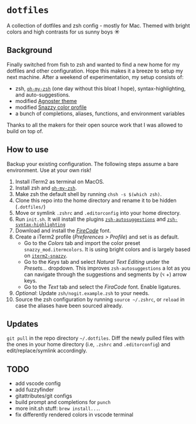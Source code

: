 # `dotfiles`

A collection of dotfiles and zsh config - mostly for Mac. Themed with bright colors and high contrasts for us sunny boys ☀️

## Background

Finally switched from fish to zsh and wanted to find a new home for my dotfiles and other configuration. Hope this makes it a breeze to setup my next machine. After a weekend of experimentation, my setup consists of:

- zsh, [`oh-my-zsh`](https://github.com/ohmyzsh/ohmyzsh) (one day without this bloat I hope), syntax-highlighting, and auto-suggestions.
- modified [Agnoster theme](https://github.com/agnoster/agnoster-zsh-theme)
- modified [Snazzy color profile](https://github.com/sindresorhus/iterm2-snazzy)
- a bunch of completions, aliases, functions, and environment variables

Thanks to all the makers for their open source work that I was allowed to build on top of.

## How to use

Backup your existing configuration. The following steps assume a bare environment. Use at your own risk!

1. Install iTerm2 as terminal on MacOS.
1. Install zsh and [`oh-my-zsh`](https://github.com/ohmyzsh/ohmyzsh).
1. Make zsh the default shell by running `chsh -s $(which zsh)`.
1. Clone this repo into the home directory and rename it to be hidden (`.dotfiles/`)
1. Move or symlink `.zshrc` and `.editorconfig` into your home directory.
1. Run `init.sh`. It will install the plugins [`zsh-autosuggestions`](https://github.com/zsh-users/zsh-autosuggestions) and [`zsh-syntax-highlighting`](https://github.com/zsh-users/zsh-syntax-highlighting)
1. Download and install the _[FireCode](https://github.com/tonsky/FiraCode/wiki/Installing)_ font.
1. Create a iTerm2 profile (_Preferences > Profile_) and set is as default.
   - Go to the _Colors_ tab and import the color preset `snazzy_mod.itermcolors`. It is using bright colors and is largely based on [`iterm2-snazzy`](https://github.com/sindresorhus/iterm2-snazzy).
   - Go to the _Keys_ tab and select _Natural Text Editing_ under the _Presets..._ dropdown. This improves `zsh-autosuggestions` a lot as you can navigate through the suggestions and segments by (`⌥` +) arrow keys.
   - Go to the _Text_ tab and select the _FiraCode_ font. Enable ligatures.
1. _Optional_: Update `zsh/nogit.example.zsh` to your needs.
1. Source the zsh configuration by running `source ~/.zshrc`, or `reload` in case the aliases have been sourced already.

## Updates

`git pull` in the repo directory `~/.dotfiles`. Diff the newly pulled files with the ones in your home directory (i.e, `.zshrc` and `.editorconfig`) and edit/replace/symlink accordingly.


## TODO

- add vscode config
- add fuzzyfinder
- gitattributes/git configs
- build prompt and completions for `punch`
- more init.sh stuff: `brew install...`.
- fix differently rendered colors in vscode terminal
